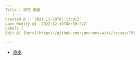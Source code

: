 ```yaml
---
Title | 厨艺 面食
-- | --
Created @ | `2021-11-20T05:13:01Z`
Last Modify @| `2022-12-19T08:59:52Z`
Labels | ``
Edit @| [here](https://github.com/junxnone/wiki/issues/79)

---
```


- [凉皮](/凉皮)
